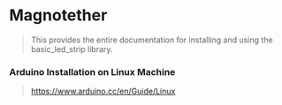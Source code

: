 # Magnotether 
> This provides the entire documentation for installing and using the basic_led_strip library. 

### Arduino Installation on Linux Machine
> 
  >  https://www.arduino.cc/en/Guide/Linux
